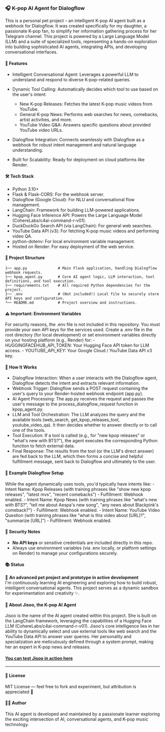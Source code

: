 ### 🎧 K-pop AI Agent for Dialogflow

This is a personal pet project – an intelligent K-pop AI agent built as a webhook for Dialogflow. It was created specifically for my daughter, a passionate K-pop fan, to simplify her information gathering process for her Telegram channel. This project is powered by a Large Language Model (LLM) and a suite of specialized tools, representing a hands-on exploration into building sophisticated AI agents, integrating APIs, and developing conversational interfaces.

#### 🚀 Features

- Intelligent Conversational Agent: Leverages a powerful LLM to understand and respond to diverse K-pop-related queries.
- Dynamic Tool Calling: Automatically decides which tool to use based on the user's intent:

    - New K-pop Releases: Fetches the latest K-pop music videos from YouTube.
    - General K-pop News: Performs web searches for news, comebacks, artist activities, and more.
    - YouTube Video Q&A: Answers specific questions about provided YouTube video URLs.

- Dialogflow Integration: Connects seamlessly with Dialogflow as a webhook for robust intent management and natural language understanding.
- Built for Scalability: Ready for deployment on cloud platforms like Render.

#### 🛠️ Tech Stack

- Python 3.10+
- Flask & Flask-CORS: For the webhook server.
- Dialogflow (Google Cloud): For NLU and conversational flow management.
- LangChain: Framework for building LLM-powered applications.
- Hugging Face Inference API: Powers the Large Language Model (CohereLabs/c4ai-command-r-v01).
- DuckDuckGo Search API (via LangChain): For general web searches.
- YouTube Data API (v3): For fetching K-pop music videos and performing video QA.
- python-dotenv: For local environment variable management.
- Hosted on Render: For easy deployment of the web service.

#### 📁 Project Structure

```
├── app.py              # Main Flask application, handling Dialogflow webhook requests.
├── kpop_agent.py       # Core AI agent logic, LLM interaction, tool definitions, and tool execution.
├── requirements.txt    # All required Python dependencies for the project.
├── .env                # (Not included!) Local file to securely store API keys and configuration.
└── README.md           # Project overview and instructions.
```

#### ⚠️ Important: Environment Variables

For security reasons, the .env file is not included in this repository. You must provide your own API keys for the services used.
Create a .env file in the root directory (for local development) or set environment variables directly on your hosting platform (e.g., Render) for:
    - HUGGINGFACEHUB_API_TOKEN: Your Hugging Face API token for LLM access.
    - YOUTUBE_API_KEY: Your Google Cloud / YouTube Data API v3 key.

#### 📡 How It Works

- Dialogflow Interaction: When a user interacts with the Dialogflow agent, Dialogflow detects the intent and extracts relevant information.
- Webhook Trigger: Dialogflow sends a POST request containing the user's query to your Render-hosted webhook endpoint (app.py).
- AI Agent Processing: The app.py receives the request and passes the user's message to the process_dialogflow_request function in kpop_agent.py.
- LLM and Tool Orchestration: The LLM analyzes the query and the available tools (web_search, get_kpop_releases_tool, youtube_video_qa). It then decides whether to answer directly or to call one of the tools.
- Tool Execution: If a tool is called (e.g., for "new kpop releases" or "what's new with BTS?"), the agent executes the corresponding Python function to fetch external data.
- Final Response: The results from the tool (or the LLM's direct answer) are fed back to the LLM, which then forms a concise and helpful fulfillment message, sent back to Dialogflow and ultimately to the user.

#### 🧪 Example Dialogflow Setup

While the agent dynamically uses tools, you'd typically have intents like:
    - Intent Name: Kpop Releases (with training phrases like "show new kpop releases", "latest mvs", "recent comebacks")
        - Fulfillment: Webhook enabled.
    - Intent Name: Kpop News (with training phrases like "what's new with BTS?", "tell me about Aespa's new song", "any news about Blackpink's comeback?")
        - Fulfillment: Webhook enabled.
    - Intent Name: YouTube Video Question (with training phrases like "what is this video about [URL]?", "summarize [URL]")
        - Fulfillment: Webhook enabled.

#### 🔐 Security Notes

- **No API keys** or sensitive credentials are included directly in this repo.
- Always use environment variables (via .env locally, or platform settings on Render) to manage your configurations securely.

#### 📚 Status

📌 **An advanced pet project and prototype in active development**  
I'm continuously learning AI engineering and exploring how to build robust, intelligent conversational agents. This project serves as a dynamic sandbox for experimentation and creativity ✨.

#### 🤖 About Jisoo, the K-pop AI Agent

Jisoo is the name of the AI agent created within this project. She is built on the LangChain framework, leveraging the capabilities of a Hugging Face LLM (CohereLabs/c4ai-command-r-v01). Jisoo's core intelligence lies in her ability to dynamically select and use external tools like web search and the YouTube Data API to answer user queries. Her personality and specialization are meticulously defined through a system prompt, making her an expert in K-pop news and releases.

#### [You can test Jisoo in action here](https://huggingface.co/spaces/HannaHrekova/Agent_for_finding_new_releases)

---

#### 📃 License

MIT License — feel free to fork and experiment, but attribution is appreciated 🙏

#### 🙋‍♀️ Author

This AI agent is developed and maintained by a passionate learner exploring the exciting intersection of AI, conversational agents, and K-pop music technology.

